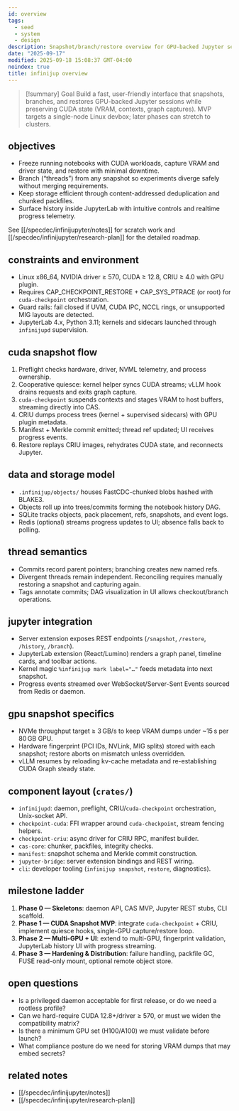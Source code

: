 ```yaml
---
id: overview
tags:
  - seed
  - system
  - design
description: Snapshot/branch/restore overview for GPU-backed Jupyter sessions with CUDA-state capture.
date: "2025-09-17"
modified: 2025-09-18 15:08:37 GMT-04:00
noindex: true
title: infinijup overview
---
```


> [!summary] Goal
> Build a fast, user-friendly interface that snapshots, branches, and restores GPU-backed Jupyter sessions while preserving CUDA state (VRAM, contexts, graph captures). MVP targets a single-node Linux devbox; later phases can stretch to clusters.

## objectives

- Freeze running notebooks with CUDA workloads, capture VRAM and driver state, and restore with minimal downtime.
- Branch (“threads”) from any snapshot so experiments diverge safely without merging requirements.
- Keep storage efficient through content-addressed deduplication and chunked packfiles.
- Surface history inside JupyterLab with intuitive controls and realtime progress telemetry.

See [[/specdec/infinijupyter/notes]] for scratch work and [[/specdec/infinijupyter/research-plan]] for the detailed roadmap.

## constraints and environment

- Linux x86_64, NVIDIA driver ≥ 570, CUDA ≥ 12.8, CRIU ≥ 4.0 with GPU plugin.
- Requires CAP_CHECKPOINT_RESTORE + CAP_SYS_PTRACE (or root) for `cuda-checkpoint` orchestration.
- Guard rails: fail closed if UVM, CUDA IPC, NCCL rings, or unsupported MIG layouts are detected.
- JupyterLab 4.x, Python 3.11; kernels and sidecars launched through `infinijupd` supervision.

## cuda snapshot flow

1. Preflight checks hardware, driver, NVML telemetry, and process ownership.
2. Cooperative quiesce: kernel helper syncs CUDA streams; vLLM hook drains requests and exits graph capture.
3. `cuda-checkpoint` suspends contexts and stages VRAM to host buffers, streaming directly into CAS.
4. CRIU dumps process trees (kernel + supervised sidecars) with GPU plugin metadata.
5. Manifest + Merkle commit emitted; thread ref updated; UI receives progress events.
6. Restore replays CRIU images, rehydrates CUDA state, and reconnects Jupyter.

## data and storage model

- `.infinijup/objects/` houses FastCDC-chunked blobs hashed with BLAKE3.
- Objects roll up into trees/commits forming the notebook history DAG.
- SQLite tracks objects, pack placement, refs, snapshots, and event logs.
- Redis (optional) streams progress updates to UI; absence falls back to polling.

## thread semantics

- Commits record parent pointers; branching creates new named refs.
- Divergent threads remain independent. Reconciling requires manually restoring a snapshot and capturing again.
- Tags annotate commits; DAG visualization in UI allows checkout/branch operations.

## jupyter integration

- Server extension exposes REST endpoints (`/snapshot`, `/restore`, `/history`, `/branch`).
- JupyterLab extension (React/Lumino) renders a graph panel, timeline cards, and toolbar actions.
- Kernel magic `%infinijup mark label="…"` feeds metadata into next snapshot.
- Progress events streamed over WebSocket/Server-Sent Events sourced from Redis or daemon.

## gpu snapshot specifics

- NVMe throughput target ≥ 3 GB/s to keep VRAM dumps under ~15 s per 80 GB GPU.
- Hardware fingerprint (PCI IDs, NVLink, MIG splits) stored with each snapshot; restore aborts on mismatch unless overridden.
- vLLM resumes by reloading kv-cache metadata and re-establishing CUDA Graph steady state.

## component layout (`crates/`)

- `infinijupd`: daemon, preflight, CRIU/`cuda-checkpoint` orchestration, Unix-socket API.
- `checkpoint-cuda`: FFI wrapper around `cuda-checkpoint`, stream fencing helpers.
- `checkpoint-criu`: async driver for CRIU RPC, manifest builder.
- `cas-core`: chunker, packfiles, integrity checks.
- `manifest`: snapshot schema and Merkle commit construction.
- `jupyter-bridge`: server extension bindings and REST wiring.
- `cli`: developer tooling (`infinijup snapshot`, `restore`, diagnostics).

## milestone ladder

1. **Phase 0 — Skeletons**: daemon API, CAS MVP, Jupyter REST stubs, CLI scaffold.
2. **Phase 1 — CUDA Snapshot MVP**: integrate `cuda-checkpoint` + CRIU, implement quiesce hooks, single-GPU capture/restore loop.
3. **Phase 2 — Multi-GPU + UI**: extend to multi-GPU, fingerprint validation, JupyterLab history UI with progress streaming.
4. **Phase 3 — Hardening & Distribution**: failure handling, packfile GC, FUSE read-only mount, optional remote object store.

## open questions

- Is a privileged daemon acceptable for first release, or do we need a rootless profile?
- Can we hard-require CUDA 12.8+/driver ≥ 570, or must we widen the compatibility matrix?
- Is there a minimum GPU set (H100/A100) we must validate before launch?
- What compliance posture do we need for storing VRAM dumps that may embed secrets?

## related notes

- [[/specdec/infinijupyter/notes]]
- [[/specdec/infinijupyter/research-plan]]

